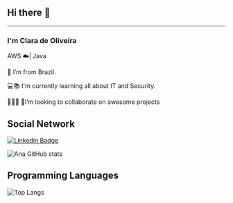 ## Hi there 👋
____________________________
### I'm Clara de Oliveira

AWS ☁️| Java

  

:house_with_garden: I’m from Brazil.

:computer::books: I'm currently learning all about IT and Security.

👩🏻‍💻 💞️I’m looking to collaborate on awesome projects


## Social Network
[![Linkedin Badge](https://img.shields.io/badge/-LinkedIn-blue?style=flat-square&logo=Linkedin&logoColor=white&link=https://www.linkedin.com/in/ana-oliveira-lima/)](https://www.linkedin.com/in/ana-oliveira-lima/)



![Ana GitHub stats](https://github-readme-stats.vercel.app/api?username=ana-olima&show_icons=true&theme=transparent)


## Programming Languages

![Top Langs](https://github-readme-stats.vercel.app/api/top-langs/?username=ana-olima&langs_count=8)


